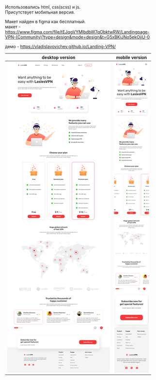 Использовались html, css(scss) и js. <br/>
Присутствует мобильная версия.<br/>

Макет найден в figma как бесплатный.<br/>
макет - https://www.figma.com/file/tEJqgVYMlbdbW7qObktwRW/Landingpage-VPN-(Community)?type=design&mode=design&t=G5xBKiJNo5ekOjiU-0

демо - https://vladislavovichev.github.io/Landing-VPN/

desktop version            |  mobile version
:-------------------------:|:-------------------------:
![](https://github.com/Vladislavovichev/Landing-VPN/blob/main/images/Layout.png)  |  ![](https://github.com/Vladislavovichev/Landing-VPN/blob/main/images/Layout-mobile.png)
